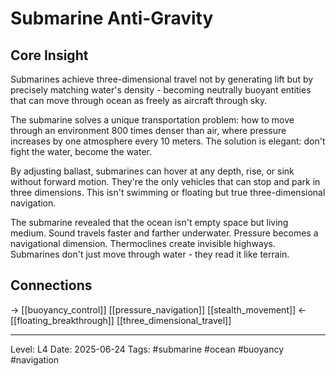 # Submarine Anti-Gravity

## Core Insight
Submarines achieve three-dimensional travel not by generating lift but by precisely matching water's density - becoming neutrally buoyant entities that can move through ocean as freely as aircraft through sky.

The submarine solves a unique transportation problem: how to move through an environment 800 times denser than air, where pressure increases by one atmosphere every 10 meters. The solution is elegant: don't fight the water, become the water.

By adjusting ballast, submarines can hover at any depth, rise, or sink without forward motion. They're the only vehicles that can stop and park in three dimensions. This isn't swimming or floating but true three-dimensional navigation.

The submarine revealed that the ocean isn't empty space but living medium. Sound travels faster and farther underwater. Pressure becomes a navigational dimension. Thermoclines create invisible highways. Submarines don't just move through water - they read it like terrain.

## Connections
→ [[buoyancy_control]] [[pressure_navigation]] [[stealth_movement]]
← [[floating_breakthrough]] [[three_dimensional_travel]]

---
Level: L4
Date: 2025-06-24
Tags: #submarine #ocean #buoyancy #navigation